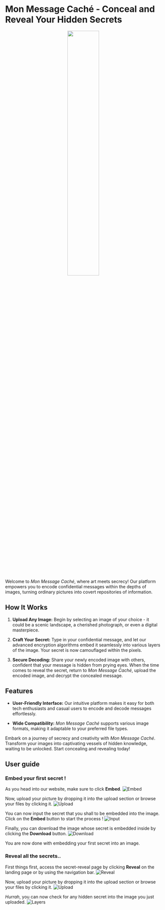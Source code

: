 # Mon Message Caché - Conceal and Reveal Your Hidden Secrets

<p align="center" width="100%">
  <img width="45%" src="https://i.imgur.com/YIHPieW.png" />
</p>

Welcome to _Mon Message Caché_, where art meets secrecy! Our platform empowers you to encode confidential messages within the depths of images, turning ordinary pictures into covert repositories of information.
## How It Works

1. **Upload Any Image:** Begin by selecting an image of your choice - it could be a scenic landscape, a cherished photograph, or even a digital masterpiece.

2. **Craft Your Secret:** Type in your confidential message, and let our advanced encryption algorithms embed it seamlessly into various layers of the image. Your secret is now camouflaged within the pixels.

3. **Secure Decoding:** Share your newly encoded image with others, confident that your message is hidden from prying eyes. When the time comes to reveal the secret, return to _Mon Message Caché_, upload the encoded image, and decrypt the concealed message.

## Features

- **User-Friendly Interface:** Our intuitive platform makes it easy for both tech enthusiasts and casual users to encode and decode messages effortlessly.

- **Wide Compatibility:** _Mon Message Caché_ supports various image formats, making it adaptable to your preferred file types.

Embark on a journey of secrecy and creativity with _Mon Message Caché_. Transform your images into captivating vessels of hidden knowledge, waiting to be unlocked. Start concealing and revealing today!

## User guide

### Embed your first secret !
As you head into our website, make sure to click **Embed**.
![Embed](https://i.imgur.com/SlbPG1O.png)

Now, upload your picture by dropping it into the upload section or browse your files by clicking it.
![Upload](https://i.imgur.com/peixv8h.png)

You can now input the secret that you shall to be embedded into the image. Click on the **Embed** button to start the process !
![Input](https://i.imgur.com/5dUQ1k9.png)

Finally, you can download the image whose secret is embedded inside by clicking the **Download** button.
![Download](https://i.imgur.com/i39vyE5.png)

You are now done with embedding your first secret into an image.

### Reveal all the secrets..
First things first, access the secret-reveal page by clicking **Reveal** on the landing page or by using the navigation bar.
![Reveal](https://i.imgur.com/SlbPG1O.png)

Now, upload your picture by dropping it into the upload section or browse your files by clicking it.
![Upload](https://i.imgur.com/9uZIPK4.png)

_Hurrah_, you can now check for any hidden secret into the image you just uploaded.
![Layers](https://i.imgur.com/Ums9yfy.png)
